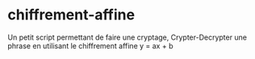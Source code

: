 # chiffrement-affine
Un petit script permettant de faire une cryptage, Crypter-Decrypter une phrase en utilisant le chiffrement affine y = ax + b 



